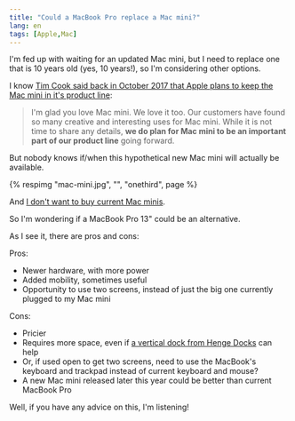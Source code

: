```yaml
---
title: "Could a MacBook Pro replace a Mac mini?"
lang: en
tags: [Apple,Mac]
---
```


I'm fed up with waiting for an updated Mac mini, but I need to replace one that is 10 years old (yes, 10 years!), so I'm considering other options.

I know [Tim Cook said back in October 2017 that Apple plans to keep the Mac mini in it's product line](https://www.techradar.com/news/mac-mini-still-important-to-apple-says-tim-cook):

> I'm glad you love Mac mini. We love it too. Our customers have found so many creative and interesting uses for Mac mini. While it is not time to share any details, **we do plan for Mac mini to be an important part of our product line** going forward.

But nobody knows if/when this hypothetical new Mac mini will actually be available.

{% respimg "mac-mini.jpg", "", "onethird", page %}

And [I don't want to buy current Mac minis](https://www.macworld.co.uk/feature/mac/5-reasons-shouldnt-buy-mac-mini-3535701/).

So I'm wondering if a MacBook Pro 13" could be an alternative.

As I see it, there are pros and cons:

Pros:

- Newer hardware, with more power
- Added mobility, sometimes useful
- Opportunity to use two screens, instead of just the big one currently plugged to my Mac mini

Cons:

- Pricier
- Requires more space, even if [a vertical dock from Henge Docks](https://hengedocks.com/pages/vertical-macbook-pro-2016) can help
- Or, if used open to get two screens, need to use the MacBook's keyboard and trackpad instead of current keyboard and mouse?
- A new Mac mini released later this year could be better than current MacBook Pro

Well, if you have any advice on this, I'm listening!
